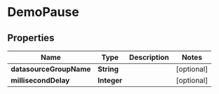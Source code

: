 

# DemoPause



## Properties

| Name | Type | Description | Notes |
|------------ | ------------- | ------------- | -------------|
|**datasourceGroupName** | **String** |  |  [optional] |
|**millisecondDelay** | **Integer** |  |  [optional] |



